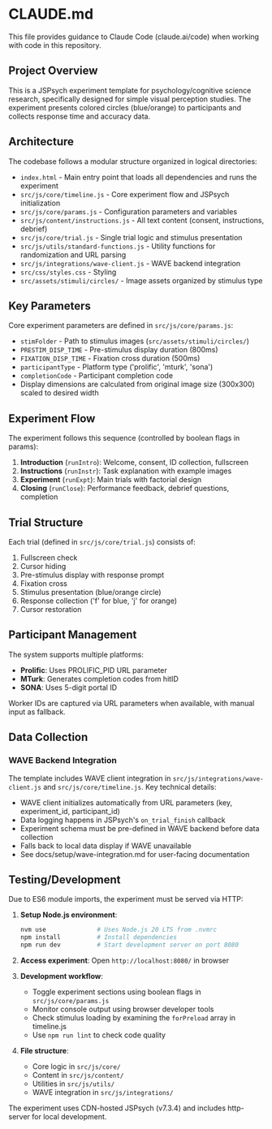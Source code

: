 # CLAUDE.md

This file provides guidance to Claude Code (claude.ai/code) when working with code in this repository.

## Project Overview

This is a JSPsych experiment template for psychology/cognitive science research, specifically designed for simple visual perception studies. The experiment presents colored circles (blue/orange) to participants and collects response time and accuracy data.

## Architecture

The codebase follows a modular structure organized in logical directories:

- `index.html` - Main entry point that loads all dependencies and runs the experiment
- `src/js/core/timeline.js` - Core experiment flow and JSPsych initialization 
- `src/js/core/params.js` - Configuration parameters and variables
- `src/js/content/instructions.js` - All text content (consent, instructions, debrief)
- `src/js/core/trial.js` - Single trial logic and stimulus presentation
- `src/js/utils/standard-functions.js` - Utility functions for randomization and URL parsing
- `src/js/integrations/wave-client.js` - WAVE backend integration
- `src/css/styles.css` - Styling
- `src/assets/stimuli/circles/` - Image assets organized by stimulus type

## Key Parameters

Core experiment parameters are defined in `src/js/core/params.js`:
- `stimFolder` - Path to stimulus images (`src/assets/stimuli/circles/`)
- `PRESTIM_DISP_TIME` - Pre-stimulus display duration (800ms)
- `FIXATION_DISP_TIME` - Fixation cross duration (500ms)
- `participantType` - Platform type ('prolific', 'mturk', 'sona')
- `completionCode` - Participant completion code
- Display dimensions are calculated from original image size (300x300) scaled to desired width

## Experiment Flow

The experiment follows this sequence (controlled by boolean flags in params):
1. **Introduction** (`runIntro`): Welcome, consent, ID collection, fullscreen
2. **Instructions** (`runInstr`): Task explanation with example images
3. **Experiment** (`runExpt`): Main trials with factorial design
4. **Closing** (`runClose`): Performance feedback, debrief questions, completion

## Trial Structure

Each trial (defined in `src/js/core/trial.js`) consists of:
1. Fullscreen check
2. Cursor hiding
3. Pre-stimulus display with response prompt
4. Fixation cross
5. Stimulus presentation (blue/orange circle)
6. Response collection ('f' for blue, 'j' for orange)
7. Cursor restoration

## Participant Management

The system supports multiple platforms:
- **Prolific**: Uses PROLIFIC_PID URL parameter
- **MTurk**: Generates completion codes from hitID
- **SONA**: Uses 5-digit portal ID

Worker IDs are captured via URL parameters when available, with manual input as fallback.

## Data Collection

### WAVE Backend Integration
The template includes WAVE client integration in `src/js/integrations/wave-client.js` and `src/js/core/timeline.js`. Key technical details:

- WAVE client initializes automatically from URL parameters (key, experiment_id, participant_id)
- Data logging happens in JSPsych's `on_trial_finish` callback
- Experiment schema must be pre-defined in WAVE backend before data collection
- Falls back to local data display if WAVE unavailable
- See docs/setup/wave-integration.md for user-facing documentation

## Testing/Development

Due to ES6 module imports, the experiment must be served via HTTP:

1. **Setup Node.js environment**:
   ```bash
   nvm use              # Uses Node.js 20 LTS from .nvmrc
   npm install          # Install dependencies
   npm run dev          # Start development server on port 8080
   ```

2. **Access experiment**: Open `http://localhost:8080/` in browser

3. **Development workflow**:
   - Toggle experiment sections using boolean flags in `src/js/core/params.js`
   - Monitor console output using browser developer tools
   - Check stimulus loading by examining the `forPreload` array in timeline.js
   - Use `npm run lint` to check code quality

4. **File structure**: 
   - Core logic in `src/js/core/`
   - Content in `src/js/content/`
   - Utilities in `src/js/utils/`
   - WAVE integration in `src/js/integrations/`

The experiment uses CDN-hosted JSPsych (v7.3.4) and includes http-server for local development.